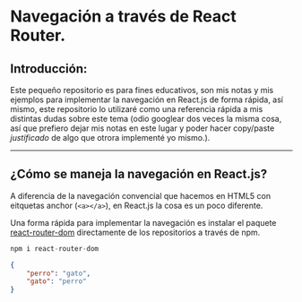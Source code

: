 # Navegación a través de React Router.

## Introducción:
Este pequeño repositorio es para fines educativos, son mis notas y mis ejemplos para implementar la navegación en React.js de forma rápida, así mismo, este repositorio lo utilizaré como una referencia rápida a mis distintas dudas sobre este tema (odio googlear dos veces la misma cosa, así que prefiero dejar mis notas en este lugar y poder hacer copy/paste *justificado* de algo que otrora implementé yo mismo.).

***

## ¿Cómo se maneja la navegación en React.js?

A diferencia de la navegación convencial que hacemos en HTML5 con eitquetas anchor (`<a></a>`), en React.js la cosa es un poco diferente.

Una forma rápida para implementar la navegación es instalar el paquete [react-router-dom](https://www.npmjs.com/package/react-router-dom) directamente de los repositorios a través de npm.

```javascript
npm i react-router-dom
```
```json
{
    "perro": "gato",
    "gato": "perro"
}
```
